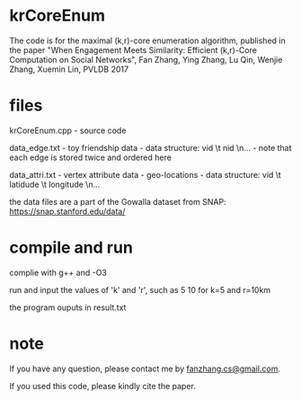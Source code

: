 # krCoreEnum
The code is for the maximal (k,r)-core enumeration algorithm, published in the paper "When Engagement Meets Similarity: Efficient (k,r)-Core Computation on Social Networks", Fan Zhang, Ying Zhang, Lu Qin, Wenjie Zhang, Xuemin Lin, PVLDB 2017

# files
krCoreEnum.cpp - source code 

data_edge.txt - toy friendship data - data structure: vid \t nid \n... - note that each edge is stored twice and ordered here

data_attri.txt - vertex attribute data - geo-locations - data structure: vid \t latidude \t longitude \n...

the data files are a part of the Gowalla dataset from SNAP: https://snap.stanford.edu/data/


# compile and run
complie with g++ and -O3

run and input the values of 'k' and 'r', such as 5 10 for k=5 and r=10km

the program ouputs in result.txt

# note
If you have any question, please contact me by fanzhang.cs@gmail.com.

If you used this code, please kindly cite the paper.
